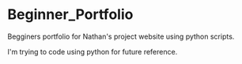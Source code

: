 # Beginner_Portfolio
Begginers portfolio for Nathan's project website using python scripts.

I'm trying to code using python for future reference.
